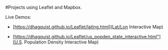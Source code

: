 #Projects using Leaflet and Mapbox.

Live Demos:

- [https://dhagquist.github.io/Leaflet/latlng.html](Lat/Lon Interactive Map)
  
- [https://dhagquist.github.io/Leaflet/us_popden_state_interactive.html"](U.S. Population Density Interactive Map)
